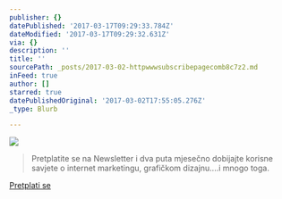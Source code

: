 ```yaml
---
publisher: {}
datePublished: '2017-03-17T09:29:33.784Z'
dateModified: '2017-03-17T09:29:32.631Z'
via: {}
description: ''
title: ''
sourcePath: _posts/2017-03-02-httpwwwsubscribepagecomb8c7z2.md
inFeed: true
author: []
starred: true
datePublishedOriginal: '2017-03-02T17:55:05.276Z'
_type: Blurb

---
```

![](https://the-grid-user-content.s3-us-west-2.amazonaws.com/7078ccf4-c5c4-4207-9df7-eca1fa86fdf2.jpg)

> Pretplatite se na Newsletter i dva puta mjesečno dobijajte korisne savjete o internet marketingu, grafičkom dizajnu....i mnogo toga.

[Pretplati se][0]

[0]: http://www.subscribepage.com/b8c7z2